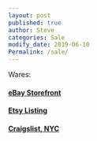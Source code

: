 ```yaml
---
layout: post
published: true
author: Steve
categories: Sale
modify_date: 2019-06-10 
Permalink: /sale/
---
```

Wares: 

#### [eBay Storefront](https://www.ebay.com/usr/dinosaurwarlordz)

#### [Etsy Listing](https://etsy.me/2XCxshH)

#### [Craigslist, NYC](https://newyork.craigslist.org/search/sss?userid=47919696)
